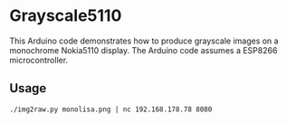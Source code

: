 Grayscale5110
=============

This Arduino code demonstrates how to produce grayscale images on a
monochrome Nokia5110 display. The Arduino code assumes a ESP8266
microcontroller.


Usage
-----

    ./img2raw.py monolisa.png | nc 192.168.178.78 8080

